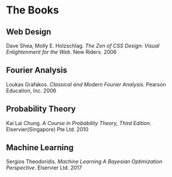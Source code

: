 # The Books

## Web Design

Dave Shea, Molly E. Holzschlag. *The Zen of CSS Design: Visual Enlightenment for the Web*. New Riders. 2006 

## Fourier Analysis

Loukas Grafakos. *Classical and Modern Fourier Analysis*. Pearson Education, Inc. 2006

## Probability Theory

Kai Lai Chung. *A Course in Probability Theory, Third Edition*. Elservier(Singapore) Pte Ltd. 2010

## Machine Learning

Sergios Theodoridis. *Machine Learning A Bayesian Optimization Perspective*. Elservier Ltd. 2017


